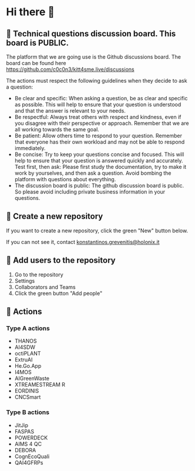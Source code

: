 # Hi there 👋

## 🍿 Technical questions discussion board. This board is PUBLIC.

The platform that we are going use is the Github discussions board. The board can be found here <https://github.com/c0c0n3/kitt4sme.live/discussions>

The actions must respect the following guidelines when they decide to ask a question:
- Be clear and specific: When asking a question, be as clear and specific as possible. This will help to ensure that your question is understood and that the answer is relevant to your needs.
- Be respectful: Always treat others with respect and kindness, even if you disagree with their perspective or approach. Remember that we are all working towards the same goal.
- Be patient: Allow others time to respond to your question. Remember that everyone has their own workload and may not be able to respond immediately.
- Be concise: Try to keep your questions concise and focused. This will help to ensure that your question is answered quickly and accurately.
Test first, then ask: Please first study the documentation, try to make it work by yourselves, and then ask a question. Avoid bombing the platform with questions about everything. 
- The discussion board is public: The github discussion board is public. So please avoid including private business information in your questions. 

## 🍿 Create a new repository

If you want to create a new repository, click the green "New" button below.

If you can not see it, contact <konstantinos.grevenitis@holonix.it>

## 🍿 Add users to the repository

1. Go to the repository
2. Settings
3. Collaborators and Teams
4. Click the green button "Add people"


## 🍿 Actions

### Type A actions

- THANOS	
- AI4SDW	
- octiPLANT	
- ExtruAI	
- He.Go.App	
- I4MOS	
- AIGreenWaste	
- XTREAMESTREAM	R
- EORDINIS	
- CNCSmart

### Type B actions

- JitJip	
- FASPAS	
- POWERDECK	
- AIMS 4 QC	
- DEBORA	
- CognEcoQuali	
- QAI4GFRPs

<!--

**Here are some ideas to get you started:**

🙋‍♀️ A short introduction - what is your organization all about?
🌈 Contribution guidelines - how can the community get involved?
👩‍💻 Useful resources - where can the community find your docs? Is there anything else the community should know?
🍿 Fun facts - what does your team eat for breakfast?
🧙 Remember, you can do mighty things with the power of [Markdown](https://docs.github.com/github/writing-on-github/getting-started-with-writing-and-formatting-on-github/basic-writing-and-formatting-syntax)
-->
